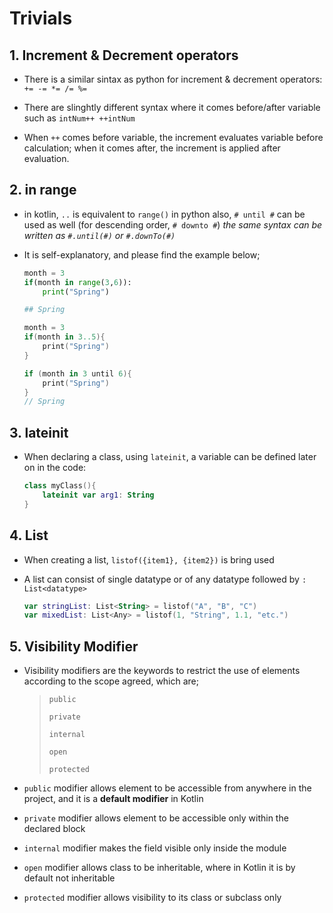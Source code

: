 # Trivials

## 1. Increment & Decrement operators

- There is a similar sintax as python for increment & decrement operators: `+= -= *= /= %=`

- There are slinghtly different syntax where it comes before/after variable such as `intNum++ ++intNum`

- When `++` comes before variable, the increment evaluates variable before calculation; when it comes after, the increment is applied after evaluation.

## 2. in range

- in kotlin, `..` is equivalent to `range()` in python
  also, `# until #` can be used as well (for descending order, `# downto #`)
  *the same syntax can be written as `#.until(#)` or `#.downTo(#)`*

- It is self-explanatory, and please find the example below;
  
  ```python
  month = 3
  if(month in range(3,6)):
      print("Spring")
  
  ## Spring
  ```
  
  ```kotlin
  month = 3
  if(month in 3..5){
      print("Spring")
  }
  
  if (month in 3 until 6){
      print("Spring")
  }
  // Spring
  ```

## 3. lateinit

- When declaring a class, using `lateinit`, a variable can be defined later on in the code:
  
  ```kotlin
  class myClass(){
      lateinit var arg1: String
  }
  ```

## 4. List

- When creating a list, `listof({item1}, {item2})` is bring used

- A list can consist of single datatype or of any datatype followed by `: List<datatype>`

  ```kotlin
  var stringList: List<String> = listof("A", "B", "C")
  var mixedList: List<Any> = listof(1, "String", 1.1, "etc.")
  ```


## 5. Visibility Modifier

- Visibility modifiers are the keywords to restrict the use of elements according to the scope agreed, which are;

  > `public`
  >
  > `private`
  >
  > `internal`
  >
  > `open`
  >
  > `protected`

- `public` modifier allows element to be accessible from anywhere in the project, and it is a **default modifier** in Kotlin

- `private` modifier allows element to be accessible only within the declared block

- `internal` modifier makes the field visible only inside the module

- `open` modifier allows class to be inheritable, where in Kotlin it is by default not inheritable

- `protected` modifier allows visibility to its class or subclass only
